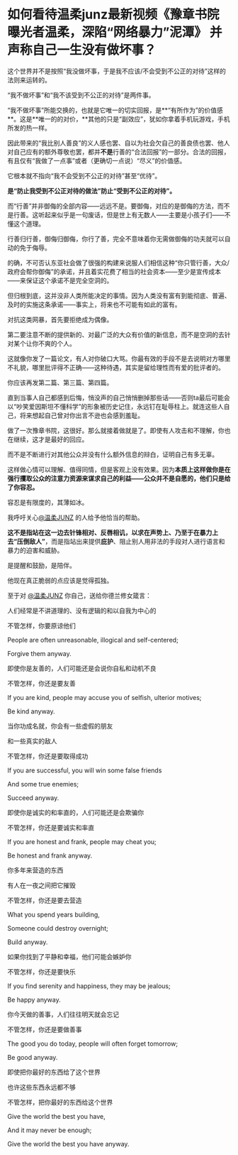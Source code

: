 # 如何看待温柔junz最新视频《豫章书院曝光者温柔，深陷“网络暴力”泥潭》 并声称自己一生没有做坏事？

这个世界并不是按照“我没做坏事，于是我不应该/不会受到不公正的对待”这样的法则来运转的。

“我不做坏事”和“我不该受到不公正的对待”是两件事。

“我不做坏事”所能交换的，也就是它唯一的切实回报，是**“有所作为”的价值感**。这是**唯一的的对价，**其他的只是“副效应”，犹如你拿着手机玩游戏，手机所发的热一样。

因此带来的“我比别人善良”的义人感也罢、自以为社会欠自己的善良债也罢、他人对自己应有的额外尊敬也罢，都并**不是**行善的“合法回报”的一部分。合法的回报，有且仅有“我做了一点事”或者（更确切一点说）“尽义”的价值感。

它根本就不指向“我不会受到不公正的对待”甚至“优待”。

**是“防止我受到不公正对待的做法”防止“受到不公正的对待”。**

而“行善”并非御侮的全部内容——远远不是。要御侮，对应的是御侮的方法，而不是行善。这听起来似乎是一句废话，但是世上有无数人——主要是小孩子们——不懂这个道理。

行善归行善，御侮归御侮，你行了善，完全不意味着你无需做御侮的功夫就可以自动的免于侮辱。

的确，不可否认东亚社会做了很强的构建来说服人们相信这种“你只管行善，大众/政府会帮你御侮”的承诺，并且着实花费了相当的社会资本——至少是宣传成本——来保证这个承诺不是完全空洞的。

但归根到底，这并没非人类所能决定的事情。因为人类没有富有到能彻底、普遍、及时的实施这条承诺——事实上，将来也不可能有如此的富有。

对抗这类网暴，首先要拒绝成为偶像。

第二要注意不断的提供新的、对最广泛的大众有价值的新信息，而不是空洞的去针对某个让你不爽的个人。

这就像你发了一篇论文，有人对你破口大骂。你最有效的手段不是去说明对方哪里不礼貌，哪里批评得不正确——这种待遇，其实是留给理性而有爱的批评者的。

你应该再发第二篇、第三篇、第四篇。

直到当事人自己都感到后悔，悄没声的自己悄悄删掉那些话——否则ta最后可能会以“吵笑爱因斯坦不懂科学”的形象被历史记住，永远钉在耻辱柱上。就连这些人自己，将来想起自己曾对你出言不逊也会感到羞耻。

做了一次豫章书院，这很好。那么就接着做就是了。即使有人攻击和不理解，你也在继续，这才是最好的回应。

而不是不断进行对其他公众并没有什么额外信息的辩白，证明自己有多无辜。

这样做心情可以理解、值得同情，但是客观上没有效果。因为**本质上这样做你是在强行攫取公众的注意力资源来谋求自己的利益——公众并不是自愿的，他们只是给了你容忍。**

容忍是有限度的，其薄如冰。

我呼吁关心[@温柔JUNZ](https://www.zhihu.com/people/d6de344dc01320b03f17460d51980016) 的人给予他恰当的帮助。

**这不是指站在这一边去针锋相对、反唇相讥，以求在声势上、乃至于在暴力上去“压倒敌人”**，而是指站出来提供**庇护**、阻止别人用非法的手段对人进行语言和暴力的迫害和威胁。

是提醒和鼓励，是陪伴。

他现在真正脆弱的点应该是觉得孤独。

至于对 [@温柔JUNZ](https://www.zhihu.com/people/d6de344dc01320b03f17460d51980016) 你自己，送给你德兰修女箴言：

人们经常是不讲道理的、没有逻辑的和以自我为中心的

不管怎样，你要原谅他们

People are often unreasonable, illogical and self-centered;

Forgive them anyway.

即使你是友善的，人们可能还是会说你自私和动机不良

不管怎样，你还是要友善

If you are kind, people may accuse you of selfish, ulterior motives;

Be kind anyway.

当你功成名就，你会有一些虚假的朋友

和一些真实的敌人

不管怎样，你还是要取得成功

If you are successful, you will win some false friends

And some true enemies;

Succeed anyway.

即使你是诚实的和率直的，人们可能还是会欺骗你

不管怎样，你还是要诚实和率直

If you are honest and frank, people may cheat you;

Be honest and frank anyway.

你多年来营造的东西

有人在一夜之间把它摧毁

不管怎样，你还是要去营造

What you spend years building,

Someone could destroy overnight;

Build anyway.

如果你找到了平静和幸福，他们可能会嫉妒你

不管怎样，你还是要快乐

If you find serenity and happiness, they may be jealous;

Be happy anyway.

你今天做的善事，人们往往明天就会忘记

不管怎样，你还是要做善事

The good you do today, people will often forget tomorrow;

Be good anyway.

即使把你最好的东西给了这个世界

也许这些东西永远都不够

不管怎样，把你最好的东西给这个世界

Give the world the best you have,

And it may never be enough;

Give the world the best you have anyway.



